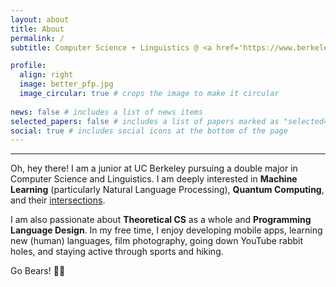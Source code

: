 ```yaml
---
layout: about
title: About
permalink: /
subtitle: Computer Science + Linguistics @ <a href='https://www.berkeley.edu/'>UC Berkeley</a>

profile:
  align: right
  image: better_pfp.jpg
  image_circular: true # crops the image to make it circular
  
news: false # includes a list of news items
selected_papers: false # includes a list of papers marked as "selected={true}"
social: true # includes social icons at the bottom of the page
---
```

---

Oh, hey there! I am a junior at UC Berkeley pursuing a double major in Computer Science and Linguistics. I am deeply interested in **Machine Learning** (particularly Natural Language Processing), **Quantum Computing**, and their [intersections](https://arxiv.org/pdf/1611.09347). 

I am also passionate about **Theoretical CS** as a whole and **Programming Language Design**. In my free time, I enjoy developing mobile apps, learning new (human) languages, film photography, going down YouTube rabbit holes, and staying active through sports and hiking.

Go Bears! 🐻🚀
